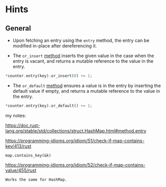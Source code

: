 # Hints

## General

- Upon fetching an entry using the `entry` method, the entry can be modified in-place after dereferencing it.

- The `or_insert` [method](https://doc.rust-lang.org/std/collections/hash_map/enum.Entry.html#method.or_insert) inserts the given value in the case when the entry is vacant, and returns a mutable reference to the value in the entry.

```rust
*counter.entry(key).or_insert(0) += 1;
```

- The `or_default` [method](https://doc.rust-lang.org/std/collections/hash_map/enum.Entry.html#method.or_default) ensures a value is in the entry by inserting the default value if empty, and returns a mutable reference to the value in the entry.

```rust
*counter.entry(key).or_default() += 1;
```

my notes:

https://doc.rust-lang.org/stable/std/collections/struct.HashMap.html#method.entry

https://programming-idioms.org/idiom/51/check-if-map-contains-key/413/rust

```map.contains_key(&k)```

https://programming-idioms.org/idiom/52/check-if-map-contains-value/455/rust

```let does_contain = m.values().any(|&val| *val == v);
Works the same for HashMap.
```

